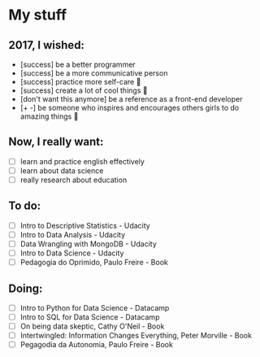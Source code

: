# My stuff

## 2017, I wished:

- [success] be a better programmer
- [success] be a more communicative person
- [success] practice more self-care :tulip:
- [success] create a lot of cool things :whale:
- [don't want this anymore] be a reference as a front-end developer
- [+ -] be someone who inspires and encourages others girls to do amazing things :sparkling_heart:

## Now, I really want:

- [ ] learn and practice english effectively
- [ ] learn about data science
- [ ] really research about education

## To do:

- [ ] Intro to Descriptive Statistics - Udacity
- [ ] Intro to Data Analysis - Udacity
- [ ] Data Wrangling with MongoDB - Udacity
- [ ] Intro to Data Science - Udacity
- [ ] Pedagogia do Oprimido, Paulo Freire - Book

## Doing:

- [ ] Intro to Python for Data Science - Datacamp
- [ ] Intro to SQL for Data Science - Datacamp
- [ ] On being data skeptic, Cathy O'Neil - Book
- [ ] Intertwingled: Information Changes Everything, Peter Morville - Book
- [ ] Pegagodia da Autonomia, Paulo Freire - Book
